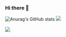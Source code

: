 ### Hi there 👋
![Anurag's GitHub stats](https://github-readme-stats.vercel.app/api?username=cksdydsla93@gmail.com&show_icons=true&theme=radical)
<img src="https://github-readme-stats.vercel.app/api/top-langs/?username=cksdydsla93@gmail.com&layout=compact"><br><br>
<img src="https://github-readme-stats.vercel.app/api?username=cksdydsla93@gmail.com&show_icons=true">

<!--
**yangchanyong/yangchanyong** is a ✨ _special_ ✨ repository because its `README.md` (this file) appears on your GitHub profile.

Here are some ideas to get you started:

- 🔭 I’m currently working on ...
- 🌱 I’m currently learning ...
- 👯 I’m looking to collaborate on ...
- 🤔 I’m looking for help with ...
- 💬 Ask me about ...
- 📫 How to reach me: ...
- 😄 Pronouns: ...
- ⚡ Fun fact: ...
-->

